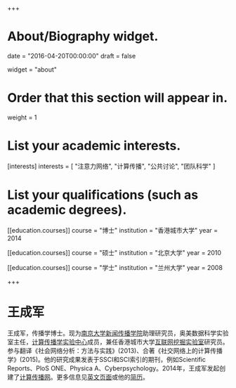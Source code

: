 +++
# About/Biography widget.

date = "2016-04-20T00:00:00"
draft = false

widget = "about"

# Order that this section will appear in.
weight = 1

# List your academic interests.
[interests]
  interests = [
    "注意力网络",
    "计算传播",
    "公共讨论",
    "团队科学"
  ]

# List your qualifications (such as academic degrees).
[[education.courses]]
  course = "博士"
  institution = "香港城市大学"
  year = 2014

[[education.courses]]
  course = "硕士"
  institution = "北京大学"
  year = 2010

[[education.courses]]
  course = "学士"
  institution = "兰州大学"
  year = 2008

+++

# 王成军

王成军，传播学博士。现为[南京大学新闻传播学院](http://jc.nju.edu.cn)助理研究员，奥美数据科学实验室主任，[计算传播学实验中心](http://ccc.nju.edu.cn)成员，兼任香港城市大学[互联网挖掘实验室](http://weblab.com.cityu.edu.hk)研究员。参与翻译《社会网络分析：方法与实践》(2013)、合著《社交网络上的计算传播学》(2015)。他的研究成果发表于SSCI和SCI索引的期刊，例如Scientific Reports、PloS ONE、Physica A、Cyberpsychology。2014年，王成军发起创建了[计算传播网](http://computational-communication.com)。更多信息见[英文页面](../en/)或他的[简历](../en/cv/)。
